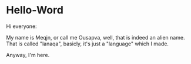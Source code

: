 # Hello-Word

Hi everyone:

  My name is Meqjn, or call me Ousapva, well, that is indeed an alien name. That is called "lanaqa", basicly, it's just a "language" which I made.
  
  Anyway, I'm here.
